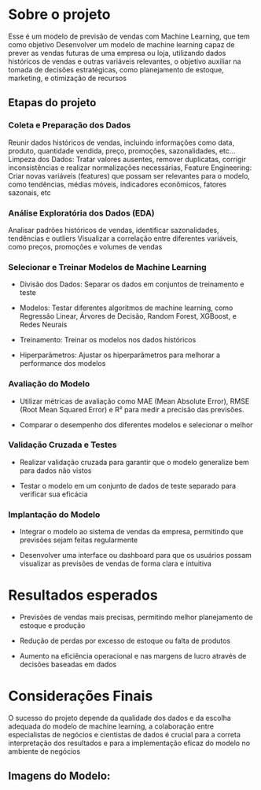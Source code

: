 # Sobre o projeto

Esse é um modelo de previsão de vendas com Machine Learning, que tem como objetivo Desenvolver um modelo de machine learning capaz de prever as vendas futuras de uma empresa ou loja, utilizando dados históricos de vendas e outras variáveis relevantes, o objetivo auxiliar na tomada de decisões estratégicas, como planejamento de estoque, marketing, e otimização de recursos

## Etapas do projeto

### Coleta e Preparação dos Dados

Reunir dados históricos de vendas, incluindo informações como data, produto, quantidade vendida, preço, promoções, sazonalidades, etc...
Limpeza dos Dados: Tratar valores ausentes, remover duplicatas, corrigir inconsistências e realizar normalizações necessárias, Feature Engineering: Criar novas variáveis (features) que possam ser relevantes para o modelo, como tendências, médias móveis, indicadores econômicos, fatores sazonais, etc

### Análise Exploratória dos Dados (EDA) 

Analisar padrões históricos de vendas, identificar sazonalidades, tendências e outliers
Visualizar a correlação entre diferentes variáveis, como preços, promoções e volumes de vendas

### Selecionar e Treinar Modelos de Machine Learning

- Divisão dos Dados: Separar os dados em conjuntos de treinamento e teste

- Modelos: Testar diferentes algoritmos de machine learning, como Regressão Linear, Árvores de Decisão, Random Forest, XGBoost, e Redes Neurais

- Treinamento: Treinar os modelos nos dados históricos

- Hiperparâmetros: Ajustar os hiperparâmetros para melhorar a performance dos modelos

### Avaliação do Modelo

- Utilizar métricas de avaliação como MAE (Mean Absolute Error), RMSE (Root Mean Squared Error) e R² para medir a precisão das previsões.

- Comparar o desempenho dos diferentes modelos e selecionar o melhor


### Validação Cruzada e Testes

- Realizar validação cruzada para garantir que o modelo generalize bem para dados não vistos

- Testar o modelo em um conjunto de dados de teste separado para verificar sua eficácia


### Implantação do Modelo

- Integrar o modelo ao sistema de vendas da empresa, permitindo que previsões sejam feitas regularmente

- Desenvolver uma interface ou dashboard para que os usuários possam visualizar as previsões de vendas de forma clara e intuitiva


# Resultados esperados

- Previsões de vendas mais precisas, permitindo melhor planejamento de estoque e produção
  
- Redução de perdas por excesso de estoque ou falta de produtos
  
- Aumento na eficiência operacional e nas margens de lucro através de decisões baseadas em dados


# Considerações Finais

O sucesso do projeto depende da qualidade dos dados e da escolha adequada do modelo de machine learning, a colaboração entre especialistas de negócios e cientistas de dados é crucial para a correta interpretação dos resultados e para a implementação eficaz do modelo no ambiente de negócios

## Imagens do Modelo: 

